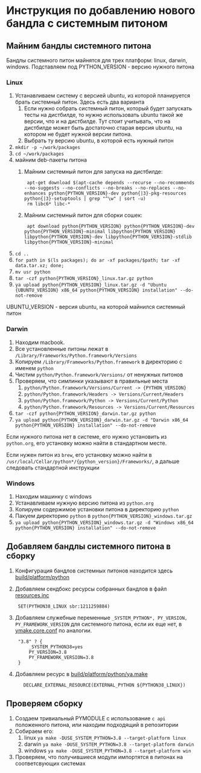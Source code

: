 # Инструкция по добавлению нового бандла с системным питоном

## Майним бандлы системного питона
Бандлы системного питон майнятся для трех платформ: linux, darwin, windows.
Подставляем под PYTHON_VERSION - версию нужного питона
### Linux

1. Устанавливаем систему с версией ubuntu, из которой планируется брать системный питон. Здесь есть два варианта
    1. Если нужно собрать системный питон, который будет запускать тесты на дистбилде, то нужно использовать ubuntu такой же версии, что и на дистбилде.
    Тут стоит учитывать, что на дистбилде может быть достаточно старая версия ubuntu, на котором не будет нужной версии питона.
    2. Выбрать ту версию ubuntu, в которой есть нужный питон
2. `mkdir -p ~/work/packages`
3. `cd ~/work/packages`
4. майним deb-пакеты питона
    1. Майним системный питон для запуска на дистбилде:

            apt-get download $(apt-cache depends --recurse --no-recommends --no-suggests --no-conflicts --no-breaks --no-replaces --no-enhances python{PYTHON_VERSION}-dev python{|3}-pkg-resources python{|3}-setuptools | grep "^\w" | sort -u)
            rm libc6* libc-*

    2. Майним системный питон для сборки сошек:

            apt download python{PYTHON_VERSION} python{PYTHON_VERSION}-dev python{PYTHON_VERSION}-minimal libpython{PYTHON_VERSION} libpython{PYTHON_VERSION}-dev libpython{PYTHON_VERSION}-stdlib libpython{PYTHON_VERSION}-minimal

5. `cd ..`
6. `for path in $(ls packages); do ar -xf packages/$path; tar -xf data.tar.xz; done;`
7. `mv usr python`
8. `tar -czf python{PYTHON_VERSION}_linux.tar.gz python`
9. `ya upload python{PYTHON_VERSION}_linux.tar.gz -d "Ubuntu {UBUNTU_VERSION} x86_64 python{PYTHON_VERSION} installation" --do-not-remove`

UBUNTU_VERSION - версия ubuntu, на которой майнился системный питон

### Darwin
1. Находим macbook.
2. Все установленные питоны лежат в `/Library/Frameworks/Python.framework/Versions`
3. Копируем `/Library/Frameworks/Python.framework` в директорию с именем `python`
4. Чистим `python/Python.framework/Versions/` от ненужных питонов
5. Проверяем, что симлинки указывают в правильные места
    1. `python/Python.framework/Versions/Current -> {PYTHON_VERSION}`
    2. `python/Python.framework/Headers -> Versions/Current/Headers`
    3. `python/Python.framework/Python -> Versions/Current/Python`
    4. `python/Python.framework/Resources -> Versions/Current/Resources`
6. `tar -czf python{PYTHON_VERSION}_darwin.tar.gz python`
7. `ya upload python{PYTHON_VERSION}_darwin.tar.gz -d "Darwin x86_64 python{PYTHON_VERSION} installation" --do-not-remove`

Если нужного питона нет в системе, его нужно установить из `python.org`, его установку можно найти в стандартном месте.

Если нужен питон из `brew`, его установку можно найти в `/usr/local/Cellar/python*/{python_version}/Frameworks/`,
 а дальше следовать стандартной инструкции

### Windows
1. Находим машинку с windows
2. Устанавливаем нужную версию питона из `python.org`
3. Копируем содержимое установки питона в директорию `python`
4. Пакуем директорию `python` в `python{PYTHON_VERSION}_windows.tar.gz`
5. `ya upload python{PYTHON_VERSION}_windows.tar.gz -d "Windows x86_64 python{PYTHON_VERSION} installation" --do-not-remove`

## Добавляем бандлы системного питона в сборку

1. Конфигурация бандлов системных питонов находится здесь [build/platform/python](https://a.yandex-team.ru/arc/trunk/arcadia/build/platform/python)
2. Добавляем сендбокс ресурсы собранных бандлов в файл [resources.inc](https://a.yandex-team.ru/arc/trunk/arcadia/build/platform/python/resources.inc)

        SET(PYTHON38_LINUX sbr:1211259884)

3. Добавляем служебные переменные `_SYSTEM_PYTHON*, PY_VERSION, PY_FRAMEWORK_VERSION` для системного питона, если их еще нет,
в [ymake.core.conf](https://a.yandex-team.ru/arc/trunk/arcadia/build/ymake.core.conf?rev=7640792#L380) по аналогии.

        "3.8" ? {
            _SYSTEM_PYTHON38=yes
            PY_VERSION=3.8
            PY_FRAMEWORK_VERSION=3.8
        }

4. Добавляем ресурс в [build/platform/python/ya.make](https://a.yandex-team.ru/arc/trunk/arcadia/build/platform/python/ya.make)

          DECLARE_EXTERNAL_RESOURCE(EXTERNAL_PYTHON ${PYTHON38_LINUX})

## Проверяем сборку
1. Создаем тривиальный PYMODULE с использование `c api` положенного питона, или находим подходящий в репозитории
2. Собираем его:
    1. linux `ya make -DUSE_SYSTEM_PYTHON=3.8 --target-platform linux`
    2. darwin `ya make -DUSE_SYSTEM_PYTHON=3.8 --target-platform darwin`
    3. windows `ya make -DUSE_SYSTEM_PYTHON=3.8 --target-platform win`
3. Проверяем, что получившиеся модули импортятся в питонах на соответсвующих системах
